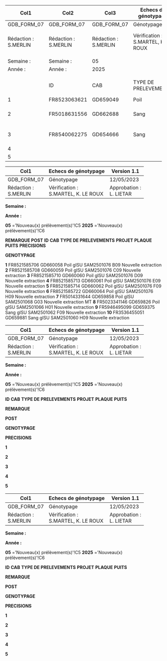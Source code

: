 |Col1|Col2|Col3|Echecs de génotypage|Col5|Col6|Col7|Version 1.1|Col9|
|---|---|---|---|---|---|---|---|---|
|GDB_FORM_07|GDB_FORM_07|GDB_FORM_07|Génotypage|Génotypage|Génotypage|Génotypage|12/05/2023|12/05/2023|
|Rédaction :<br>S.MERLIN|Rédaction :<br>S.MERLIN|Rédaction :<br>S.MERLIN|Vérification :<br>S.MARTEL, K. LE ROUX|Vérification :<br>S.MARTEL, K. LE ROUX|Vérification :<br>S.MARTEL, K. LE ROUX|Vérification :<br>S.MARTEL, K. LE ROUX|Approbation :<br>L. LIETAR|Approbation :<br>L. LIETAR|
||||||||||
|Semaine :|Semaine :|05|||||||
|Année :|Année :|2025|||||||
||||||||||
||ID|CAB|TYPE DE PRELEVEMENTS|PROJET|PLAQUE|PUITS|REMARQUE POST<br>GENOTYPAGE|PRECISIONS|
|1|FR8523063621|GD659049|Poil|gISU|SAM2501076|C01|Nouveau pvt||
|2|FR5018631556|GD662688|Sang|gISU|SAM2501074|B06|Nouveau pvt autre que sang||
|3|FR8540062275|GD654666|Sang|GDScan38|SAM2501058|E03|Nouveau pvt autre que sang|gemellité|
|4|||||||||
|5|||||||||

|Col1|Echecs de génotypage|Version 1.1|
|---|---|---|
|GDB_FORM_07|Génotypage|12/05/2023|
|Rédaction :<br>S.MERLIN|Vérification :<br>S.MARTEL, K. LE ROUX|Approbation :<br>L. LIETAR|


**Semaine :**

**Année :**


**05** ='Nouveau(x) prélèvement(s)'!C5
**2025** ='Nouveau(x) prélèvement(s)'!C6


**REMARQUE POST**
**ID** **CAB** **TYPE DE PRELEVEMENTS** **PROJET** **PLAQUE** **PUITS** **PRECISIONS**

**GENOTYPAGE**


**1** FR8521585706 GD660058 Poil gISU SAM2501076 B09 Nouvelle extraction
**2** FR8521585708 GD660059 Poil gISU SAM2501076 C09 Nouvelle extraction
**3** FR8521585710 GD660060 Poil gISU SAM2501076 D09 Nouvelle extraction
**4** FR8521585713 GD660061 Poil gISU SAM2501076 E09 Nouvelle extraction
**5** FR8521585714 GD660062 Poil gISU SAM2501076 F09 Nouvelle extraction
**6** FR8521585722 GD660064 Poil gISU SAM2501076 H09 Nouvelle extraction
**7** FR5014331644 GD659858 Poil gISU SAM2501068 G03 Nouvelle extraction MT
**8** FR5023341146 GD659826 Poil gISU SAM2501066 H01 Nouvelle extraction
**9** FR5946495099 GD659375 Sang gISU SAM2501062 F09 Nouvelle extraction
**10** FR3536455051 GD659881 Sang gISU SAM2501060 H09 Nouvelle extraction

|Col1|Echecs de génotypage|Version 1.1|
|---|---|---|
|GDB_FORM_07|Génotypage|12/05/2023|
|Rédaction :<br>S.MERLIN|Vérification :<br>S.MARTEL, K. LE ROUX|Approbation :<br>L. LIETAR|


**Semaine :**

**Année :**


**05** ='Nouveau(x) prélèvement(s)'!C5
**2025** ='Nouveau(x) prélèvement(s)'!C6


**ID** **CAB** **TYPE DE PRELEVEMENTS** **PROJET** **PLAQUE** **PUITS**


**REMARQUE**

**POST**

**GENOTYPAGE**


**PRECISIONS**


**1**

**2**

**3**

**4**

**5**

|Col1|Echecs de génotypage|Version 1.1|
|---|---|---|
|GDB_FORM_07|Génotypage|12/05/2023|
|Rédaction :<br>S.MERLIN|Vérification :<br>S.MARTEL, K. LE ROUX|Approbation :<br>L. LIETAR|


**Semaine :**

**Année :**


**05** ='Nouveau(x) prélèvement(s)'!C5
**2025** ='Nouveau(x) prélèvement(s)'!C6


**ID** **CAB** **TYPE DE PRELEVEMENTS** **PROJET** **PLAQUE** **PUITS**


**REMARQUE**

**POST**

**GENOTYPAGE**


**PRECISIONS**


**1**

**2**

**3**

**4**

**5**

